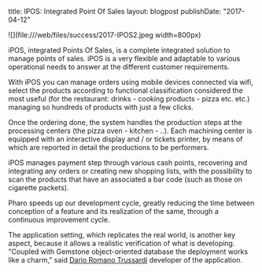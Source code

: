title: IPOS: Integrated Point Of Saleslayout: blogpostpublishDate: "2017-04-12"![](file:///web/files/success/2017-IPOS2.jpeg width=800px)iPOS, integrated Points Of Sales, is a complete integrated solution to manage points of sales. iPOS is a very flexible and adaptable to various operational needs to answer at the different customer requirements.With iPOS you can manage orders using mobile devices connected via wifi, select the products according to functional classification considered the most useful \(for the restaurant: drinks - cooking products - pizza etc. etc.\) managing so hundreds of products with just a few clicks.Once the ordering done,  the system handles the production steps at the processing centers \(the pizza oven - kitchen - ..\). Each machining center is equipped with an interactive display and / or tickets printer,  by means of which are reported in detail the productions to be performers.iPOS manages payment step through various cash points, recovering and integrating any orders or creating new shopping lists,  with the possibility to scan the products that have an associated a bar code \(such as those on cigarette packets\).Pharo speeds up our development cycle, greatly reducing the time between conception of a feature and its realization of the same,  through a continuous improvement cycle.The application setting, which replicates the real world, is another key aspect, because it allows a realistic verification of what is developing. "Coupled with Gemstone object-oriented database the deployment works like a charm," said [Dario Romano Trussardi](mailto:dario.trussardi) developer of the application.